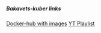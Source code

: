 ##### Bakavets-kuber links
[Docker-hub with images](https://hub.docker.com/r/bakavets/kuber/tags)
[YT Playlist](https://www.youtube.com/playlist?list=PL3SzV1_k2H1VDePbSWUqERqlBXIk02wCQ)
